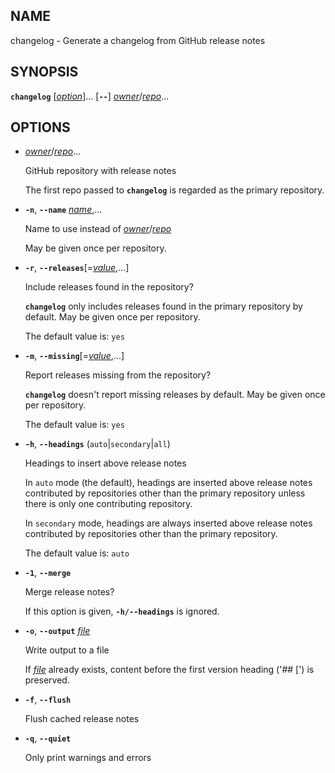 ## NAME

changelog - Generate a changelog from GitHub release notes

## SYNOPSIS

**`changelog`** \[*<u>option</u>*]... \[**`--`**] *<u>owner</u>*/*<u>repo</u>*...

## OPTIONS

- *<u>owner</u>*/*<u>repo</u>*...

  GitHub repository with release notes

  The first repo passed to **`changelog`** is regarded as the primary repository.

- **`-n`**, **`--name`** *<u>name</u>*,...

  Name to use instead of *<u>owner</u>*/*<u>repo</u>*

  May be given once per repository.

- **`-r`**, **`--releases`**\[=*<u>value</u>*,...]

  Include releases found in the repository?

  **`changelog`** only includes releases found in the primary repository by
  default. May be given once per repository.

  The default value is: `yes`

- **`-m`**, **`--missing`**\[=*<u>value</u>*,...]

  Report releases missing from the repository?

  **`changelog`** doesn't report missing releases by default. May be given once
  per repository.

  The default value is: `yes`

- **`-h`**, **`--headings`** (`auto`|`secondary`|`all`)

  Headings to insert above release notes

  In `auto` mode (the default), headings are inserted above release notes
  contributed by repositories other than the primary repository unless there
  is only one contributing repository.

  In `secondary` mode, headings are always inserted above release notes
  contributed by repositories other than the primary repository.

  The default value is: `auto`

- **`-1`**, **`--merge`**

  Merge release notes?

  If this option is given, **`-h/--headings`** is ignored.

- **`-o`**, **`--output`** *<u>file</u>*

  Write output to a file

  If *<u>file</u>* already exists, content before the first version heading ('## \[')
  is preserved.

- **`-f`**, **`--flush`**

  Flush cached release notes

- **`-q`**, **`--quiet`**

  Only print warnings and errors
